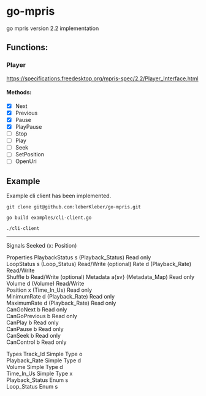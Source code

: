 # go-mpris
go mpris version 2.2 implementation 

## Functions:

### Player
https://specifications.freedesktop.org/mpris-spec/2.2/Player_Interface.html
#### Methods:
- [X] Next
- [X] Previous
- [X] Pause
- [X] PlayPause
- [ ] Stop
- [ ] Play
- [ ] Seek
- [ ] SetPosition
- [ ] OpenUri

## Example
Example cli client has been implemented.

```shell
git clone git@github.com:leberKleber/go-mpris.git

go build examples/cli-client.go

./cli-client
```


---
Signals
Seeked 	(x: Position) 	

Properties
PlaybackStatus 	s (Playback_Status) 	Read only 		
LoopStatus 	s (Loop_Status) 	Read/Write 		(optional)
Rate 	d (Playback_Rate) 	Read/Write 		
Shuffle 	b 	Read/Write 		(optional)
Metadata 	a{sv} (Metadata_Map) 	Read only 		
Volume 	d (Volume) 	Read/Write 		
Position 	x (Time_In_Us) 	Read only 		
MinimumRate 	d (Playback_Rate) 	Read only 		
MaximumRate 	d (Playback_Rate) 	Read only 		
CanGoNext 	b 	Read only 		
CanGoPrevious 	b 	Read only 		
CanPlay 	b 	Read only 		
CanPause 	b 	Read only 		
CanSeek 	b 	Read only 		
CanControl 	b 	Read only 	

Types
Track_Id 	Simple Type 	o 	
Playback_Rate 	Simple Type 	d 	
Volume 	Simple Type 	d 	
Time_In_Us 	Simple Type 	x 	
Playback_Status 	Enum 	s 	
Loop_Status 	Enum 	s 	